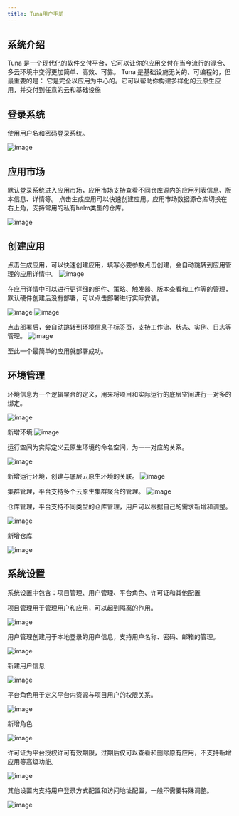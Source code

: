 ```yaml
---
title: Tuna用户手册
---
```


## 系统介绍

Tuna 是一个现代化的软件交付平台，它可以让你的应用交付在当今流行的混合、多云环境中变得更加简单、高效、可靠。
Tuna 是基础设施无关的、可编程的，但最重要的是： 它是完全以应用为中心的。它可以帮助你构建多样化的云原生应用，并交付到任意的云和基础设施

## 登录系统

使用用户名和密码登录系统。

![image](vx_images/526122708243305.png)

## 应用市场

默认登录系统进入应用市场，应用市场支持查看不同仓库源内的应用列表信息、版本信息、详情等。
点击生成应用可以快速创建应用。应用市场数据源仓库切换在右上角，支持常用的私有helm类型的仓库。

![image](vx_images/141504509252252.png)

## 创建应用

点击生成应用，可以快速创建应用，填写必要参数点击创建，会自动跳转到应用管理的应用详情中。
![image](vx_images/376080310245137.png)

在应用详情中可以进行更详细的组件、策略、触发器、版本查看和工作等的管理，默认硬件创建后没有部署，可以点击部署进行实际安装。

![image](vx_images/559461517245746.png)
![image](vx_images/476282017254914.png)

点击部署后，会自动跳转到环境信息子标签页，支持工作流、状态、实例、日志等管理。
![image](vx_images/334572117244212.png)

至此一个最简单的应用就部署成功。

## 环境管理

环境信息为一个逻辑聚合的定义，用来将项目和实际运行的底层空间进行一对多的绑定。

![image](vx_images/161404417255081.png)

新增环境
![image](vx_images/508424317262036.png)

运行空间为实际定义云原生环境的命名空间，为一一对应的关系。

![image](vx_images/186244817242179.png)

新增运行环境，创建与底层云原生环境的关联。
![image](vx_images/55814717251848.png)

集群管理，平台支持多个云原生集群聚合的管理。
![image](vx_images/190374917260222.png)

仓库管理，平台支持不同类型的仓库管理，用户可以根据自己的需求新增和调整。

![image](vx_images/48775017265977.png)

新增仓库

![image](vx_images/250445117266609.png)

## 系统设置

系统设置中包含：项目管理、用户管理、平台角色、许可证和其他配置

项目管理用于管理用户和应用，可以起到隔离的作用。

![image](vx_images/146412617240463.png)

用户管理创建用于本地登录的用户信息，支持用户名称、密码、邮箱的管理。

![image](vx_images/492222817240602.png)

新建用户信息

![image](vx_images/499293017252692.png)

平台角色用于定义平台内资源与项目用户的权限关系。

![image](vx_images/245953417259026.png)

新增角色

![image](vx_images/538423417260028.png)

许可证为平台授权许可有效期限，过期后仅可以查看和删除原有应用，不支持新增应用等高级功能。

![image](vx_images/454523517260205.png)

其他设置内支持用户登录方式配置和访问地址配置，一般不需要特殊调整。

![image](vx_images/350403717245757.png)
